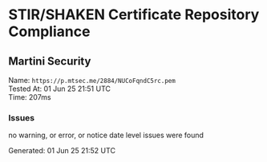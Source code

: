 # STIR/SHAKEN Certificate Repository Compliance

## Martini Security

Name: `https://p.mtsec.me/2884/NUCoFqndC5rc.pem`\
Tested At: 01 Jun 25 21:51 UTC\
Time: 207ms

### Issues

no warning, or error, or notice date level issues were found

Generated: 01 Jun 25 21:52 UTC